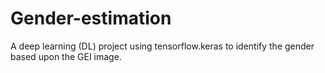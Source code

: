 # Gender-estimation
A deep learning (DL) project using tensorflow.keras to identify the gender based upon the GEI image. 
